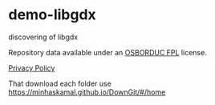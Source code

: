 # demo-libgdx
discovering of libgdx

Repository data available under an [OSBORDUC FPL](https://healingdrawing.github.io/info/license/fpl.html) license.

[Privacy Policy](https://healingdrawing.github.io/info/pp/fppp.html)

That download each folder use https://minhaskamal.github.io/DownGit/#/home